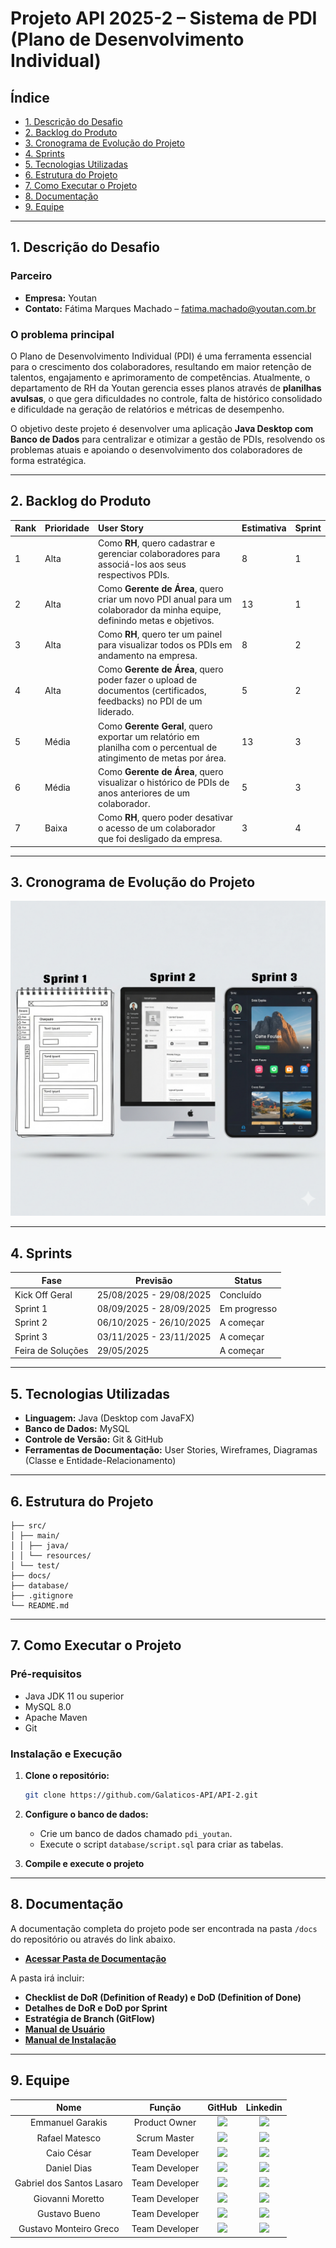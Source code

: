 # Projeto API 2025-2 – Sistema de PDI (Plano de Desenvolvimento Individual)

## Índice

- [1. Descrição do Desafio](#1-descrição-do-desafio)
- [2. Backlog do Produto](#2-backlog-do-produto)
- [3. Cronograma de Evolução do Projeto](#3-cronograma-de-evolução-do-projeto)
- [4. Sprints](#4-sprints)
- [5. Tecnologias Utilizadas](#5-tecnologias-utilizadas)
- [6. Estrutura do Projeto](#6-estrutura-do-projeto)
- [7. Como Executar o Projeto](#7-como-executar-o-projeto)
- [8. Documentação](#8-documentação)
- [9. Equipe](#9-equipe)

---

## 1. Descrição do Desafio

### Parceiro

- **Empresa:** Youtan
- **Contato:** Fátima Marques Machado – [fatima.machado@youtan.com.br](mailto:fatima.machado@youtan.com.br)

### O problema principal

O Plano de Desenvolvimento Individual (PDI) é uma ferramenta essencial para o crescimento dos colaboradores, resultando em maior retenção de talentos, engajamento e aprimoramento de competências. Atualmente, o departamento de RH da Youtan gerencia esses planos através de **planilhas avulsas**, o que gera dificuldades no controle, falta de histórico consolidado e dificuldade na geração de relatórios e métricas de desempenho.

O objetivo deste projeto é desenvolver uma aplicação **Java Desktop com Banco de Dados** para centralizar e otimizar a gestão de PDIs, resolvendo os problemas atuais e apoiando o desenvolvimento dos colaboradores de forma estratégica.

---

## 2. Backlog do Produto

| Rank | Prioridade | User Story                                                                                                                | Estimativa | Sprint |
| :--- | :--------- | :------------------------------------------------------------------------------------------------------------------------ | :--------- | :----- |
| 1    | Alta       | Como **RH**, quero cadastrar e gerenciar colaboradores para associá-los aos seus respectivos PDIs.                        | 8          | 1      |
| 2    | Alta       | Como **Gerente de Área**, quero criar um novo PDI anual para um colaborador da minha equipe, definindo metas e objetivos. | 13         | 1      |
| 3    | Alta       | Como **RH**, quero ter um painel para visualizar todos os PDIs em andamento na empresa.                                   | 8          | 2      |
| 4    | Alta       | Como **Gerente de Área**, quero poder fazer o upload de documentos (certificados, feedbacks) no PDI de um liderado.       | 5          | 2      |
| 5    | Média      | Como **Gerente Geral**, quero exportar um relatório em planilha com o percentual de atingimento de metas por área.        | 13         | 3      |
| 6    | Média      | Como **Gerente de Área**, quero visualizar o histórico de PDIs de anos anteriores de um colaborador.                      | 5          | 3      |
| 7    | Baixa      | Como **RH**, quero poder desativar o acesso de um colaborador que foi desligado da empresa.                               | 3          | 4      |

---

## 3. Cronograma de Evolução do Projeto

![Exemplo de Cronograma](./DOCS/MVP.png)

---

## 4. Sprints

| Fase               | Previsão                | Status    |
| -------------------- | ----------------------- | --------- |
| Kick Off Geral       | 25/08/2025 - 29/08/2025 | Concluído |
| Sprint 1                   | 08/09/2025 - 28/09/2025 | Em progresso |
| Sprint 2                   | 06/10/2025 - 26/10/2025 | A começar |
| Sprint 3                   | 03/11/2025 - 23/11/2025 | A começar |
| Feira de Soluções    | 29/05/2025              | A começar |
---

## 5. Tecnologias Utilizadas

- **Linguagem:** Java (Desktop com JavaFX)
- **Banco de Dados:** MySQL
- **Controle de Versão:** Git & GitHub
- **Ferramentas de Documentação:** User Stories, Wireframes, Diagramas (Classe e Entidade-Relacionamento)

---

## 6. Estrutura do Projeto

```/
├── src/
│ ├── main/
│ │ ├── java/
│ │ └── resources/
│ └── test/
├── docs/
├── database/
├── .gitignore
└── README.md
```

---

## 7. Como Executar o Projeto

### Pré-requisitos

- Java JDK 11 ou superior
- MySQL 8.0
- Apache Maven
- Git

### Instalação e Execução

1.  **Clone o repositório:**
    ```bash
    git clone https://github.com/Galaticos-API/API-2.git
    ```
2.  **Configure o banco de dados:**

    - Crie um banco de dados chamado `pdi_youtan`.
    - Execute o script `database/script.sql` para criar as tabelas.

3.  **Compile e execute o projeto**

---

## 8. Documentação

A documentação completa do projeto pode ser encontrada na pasta `/docs` do repositório ou através do link abaixo.

- **[Acessar Pasta de Documentação](./docs/)**

A pasta irá incluir:

- **Checklist de DoR (Definition of Ready) e DoD (Definition of Done)**
- **Detalhes de DoR e DoD por Sprint**
- **Estratégia de Branch (GitFlow)**
- **[Manual de Usuário](./docs/manual_usuario.md)**
- **[Manual de Instalação](./docs/manual_instalacao.md)**

---

## 9. Equipe

|           Nome            |     Função     |                                                                            GitHub                                                                             |                                                                                               Linkedin                                                                                               |
| :-----------------------: | :------------: | :-----------------------------------------------------------------------------------------------------------------------------------------------------------: | :--------------------------------------------------------------------------------------------------------------------------------------------------------------------------------------------------: |
|     Emmanuel Garakis      | Product Owner  |    <a href='https://github.com/Garakis'><img src="https://img.shields.io/badge/github-%23121011.svg?style=for-the-badge&logo=github&logoColor=white"></a>     | <a href='https://www.linkedin.com/in/emmanuel-basile-garakis-filho-024572266/'><img src='https://img.shields.io/badge/linkedin-%230077B5.svg?style=for-the-badge&logo=linkedin&logoColor=white'></a> |
|      Rafael Matesco       |  Scrum Master  |  <a href='https://github.com/RafaMatesco'><img src="https://img.shields.io/badge/github-%23121011.svg?style=for-the-badge&logo=github&logoColor=white"></a>   |         <a href='https://www.linkedin.com/in/rafael-giordano-matesco/'><img src='https://img.shields.io/badge/linkedin-%230077B5.svg?style=for-the-badge&logo=linkedin&logoColor=white'></a>         |
|        Caio César         | Team Developer |    <a href='https://github.com/JkDeltaz'><img src="https://img.shields.io/badge/github-%23121011.svg?style=for-the-badge&logo=github&logoColor=white"></a>    |    <a href='https://www.linkedin.com/in/caio-c%C3%A9sar-santos-79976636a/'><img src='https://img.shields.io/badge/linkedin-%230077B5.svg?style=for-the-badge&logo=linkedin&logoColor=white'></a>     |
|        Daniel Dias        | Team Developer | <a href='https://github.com/DanielDPereira'><img src="https://img.shields.io/badge/github-%23121011.svg?style=for-the-badge&logo=github&logoColor=white"></a> |      <a href='https://www.linkedin.com/in/daniel-dias-pereira-40219425b/'><img src='https://img.shields.io/badge/linkedin-%230077B5.svg?style=for-the-badge&logo=linkedin&logoColor=white'></a>      |
| Gabriel dos Santos Lasaro | Team Developer |   <a href='https://github.com/Sashxjssx'><img src="https://img.shields.io/badge/github-%23121011.svg?style=for-the-badge&logo=github&logoColor=white"></a>    |        <a href='https://www.linkedin.com/in/gabriel-lasaro-527827352/'><img src='https://img.shields.io/badge/linkedin-%230077B5.svg?style=for-the-badge&logo=linkedin&logoColor=white'></a>         |
|     Giovanni Moretto      | Team Developer |  <a href='https://github.com/Darkghostly'><img src="https://img.shields.io/badge/github-%23121011.svg?style=for-the-badge&logo=github&logoColor=white"></a>   |    <a href='https://www.linkedin.com/in/gustavo-bueno-da-silva-797292324/'><img src='https://img.shields.io/badge/linkedin-%230077B5.svg?style=for-the-badge&logo=linkedin&logoColor=white'></a>     |
|       Gustavo Bueno       | Team Developer |  <a href='https://github.com/Darkghostly'><img src="https://img.shields.io/badge/github-%23121011.svg?style=for-the-badge&logo=github&logoColor=white"></a>   |    <a href='https://www.linkedin.com/in/gustavo-bueno-da-silva-797292324/'><img src='https://img.shields.io/badge/linkedin-%230077B5.svg?style=for-the-badge&logo=linkedin&logoColor=white'></a>     |
|  Gustavo Monteiro Greco   | Team Developer | <a href='https://github.com/GustavoMGreco'><img src="https://img.shields.io/badge/github-%23121011.svg?style=for-the-badge&logo=github&logoColor=white"></a>  |              <a href='https://www.linkedin.com/in/gustavomgreco/'><img src='https://img.shields.io/badge/linkedin-%230077B5.svg?style=for-the-badge&logo=linkedin&logoColor=white'></a>              |
